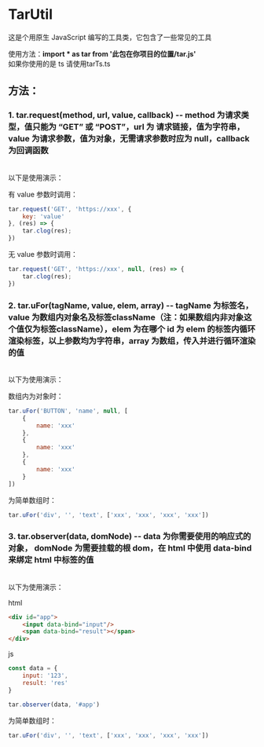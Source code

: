# TarUtil

这是个用原生 JavaScript 编写的工具类，它包含了一些常见的工具

使用方法：**import * as tar from '此包在你项目的位置/tar.js'** \
如果你使用的是 ts 请使用tarTs.ts

## 方法：
### 1. **tar.request(method, url, value, callback)** -- method 为请求类型，值只能为 “GET” 或 “POST”，url 为 请求链接，值为字符串，value 为请求参数，值为对象，无需请求参数时应为 null，callback 为回调函数

<br>
以下是使用演示：

有 value 参数时调用：
```javascript
tar.request('GET', 'https://xxx', {
    key: 'value'
}, (res) => {
    tar.clog(res);
})
```
无 value 参数时调用：
```javascript
tar.request('GET', 'https://xxx', null, (res) => {
    tar.clog(res);
})
```
### 2. **tar.uFor(tagName, value, elem, array)** -- tagName 为标签名，value 为数组内对象名及标签className（注：如果数组内非对象这个值仅为标签className），elem 为在哪个 id 为 elem 的标签内循环渲染标签，以上参数均为字符串，array 为数组，传入并进行循环渲染的值
<br>
以下为使用演示：

数组内为对象时：

```javascript
tar.uFor('BUTTON', 'name', null, [
    {
        name: 'xxx'
    },
    {
        name: 'xxx'
    },
    {
        name: 'xxx'
    }
])
```
为简单数组时：

```javascript
tar.uFor('div', '', 'text', ['xxx', 'xxx', 'xxx', 'xxx'])
```

### 3. **tar.observer(data, domNode)** -- data 为你需要使用的响应式的对象， domNode 为需要挂载的根 dom，在 html 中使用 data-bind 来绑定 html 中标签的值
<br>
以下为使用演示：

html

```html
<div id="app">
    <input data-bind="input"/>
    <span data-bind="result"></span>
</div>
```
js

```javascript
const data = {
    input: '123',
    result: 'res'
}

tar.observer(data, '#app')
```
为简单数组时：

```javascript
tar.uFor('div', '', 'text', ['xxx', 'xxx', 'xxx', 'xxx'])
```